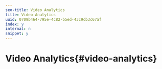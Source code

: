 ```yaml
---
seo-title: Video Analytics
title: Video Analytics
uuid: 0709b464-795e-4c82-b5ed-43c9cb3c67af
index: y
internal: n
snippet: y
---
```


# Video Analytics{#video-analytics}

